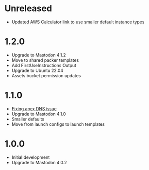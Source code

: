# Unreleased

* Updated AWS Calculator link to use smaller default instance types

# 1.2.0

* Upgrade to Mastodon 4.1.2
* Move to shared packer templates
* Add FirstUseInstructions Output
* Upgrade to Ubuntu 22.04
* Assets bucket permission updates

# 1.1.0

* [Fixing apex DNS issue](https://github.com/ordinaryexperts/aws-marketplace-oe-patterns-cdk-common/issues/5)
* Upgrade to Mastodon 4.1.0
* Smaller defaults
* Move from launch configs to launch templates

# 1.0.0

* Initial development
* Upgrade to Mastodon 4.0.2
